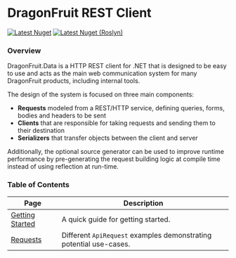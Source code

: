 # DragonFruit REST Client
[![Latest Nuget](https://img.shields.io/nuget/v/DragonFruit.Data?label=DragonFruit.Data&logo=nuget)](https://nuget.org/packages/DragonFruit.Data)
[![Latest Nuget (Roslyn)](https://img.shields.io/nuget/v/DragonFruit.Data.Roslyn?label=DragonFruit.Data.Roslyn&logo=nuget)](https://nuget.org/packages/DragonFruit.Data.Roslyn)

### Overview
DragonFruit.Data is a HTTP REST client for .NET that is designed to be easy to use and acts as the main web communication system for many DragonFruit products, including internal tools.

The design of the system is focused on three main components:

- **Requests** modeled from a REST/HTTP service, defining queries, forms, bodies and headers to be sent
- **Clients** that are responsible for taking requests and sending them to their destination
- **Serializers** that transfer objects between the client and server

Additionally, the optional source generator can be used to improve runtime performance by pre-generating the request building logic at compile time instead of using reflection at run-time.

### Table of Contents

| Page                                                                | Description                                                              |
|---------------------------------------------------------------------|--------------------------------------------------------------------------|
| [Getting Started](/wiki/rest-client/getting-started)                | A quick guide for getting started.                                       |
| [Requests](/wiki/rest-client/requests)                              | Different `ApiRequest` examples demonstrating potential use-cases.       |
